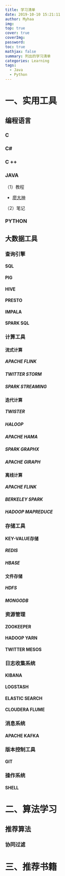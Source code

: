 ```yaml
---
title: 学习清单
date: 2019-10-10 15:21:11
author: Myhaa
img:
top: true
cover: true
coverImg:
password:
toc: true
mathjax: false
summary: 列出的学习清单
categories: Learning
tags:
  - Java
  - Python
---
```


# 一、实用工具

## 编程语言

### C



### C#



### C ++



### JAVA

（1）教程

* [廖大神](https://www.liaoxuefeng.com/wiki/1252599548343744)

（2）笔记

### PYTHON



## 大数据工具

### 查询引擎

#### SQL



#### PIG



#### HIVE



#### PRESTO



#### IMPALA



#### SPARK SQL



### 计算工具

#### 流式计算

##### APACHE FLINK



##### TWITTER STORM



##### SPARK STREAMING

#### 迭代计算

##### TWISTER



##### HALOOP



##### APACHE HAMA



##### SPARK GRAPHX



##### APACHE GIRAPH



#### 离线计算

##### APACHE FLINK



##### BERKELEY SPARK



##### HADOOP MAPREDUCE



### 存储工具

#### KEY-VALUE存储

##### REDIS



##### HBASE

#### 文件存储

##### HDFS



##### MONGODB



### 资源管理

#### ZOOKEEPER



#### HADOOP YARN



#### TWITTER MESOS



### 日志收集系统

#### KIBANA



#### LOGSTASH



#### ELASTIC SEARCH



#### CLOUDERA FLUME



### 消息系统

#### APACHE KAFKA



### 版本控制工具

#### GIT



### 操作系统

#### SHELL



# 二、算法学习

## 推荐算法

### 协同过滤





# 三、推荐书籍


